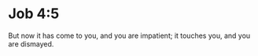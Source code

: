 # Job 4:5

But now it has come to you, and you are impatient; it touches you, and you are dismayed.
